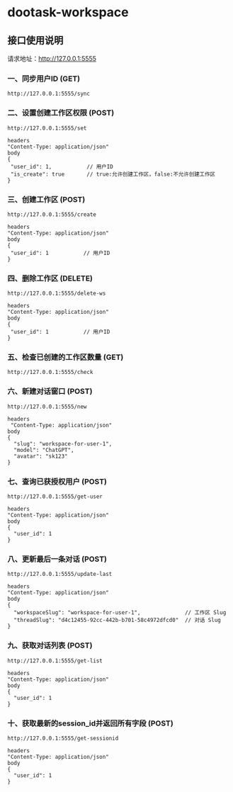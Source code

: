 # dootask-workspace
## 接口使用说明
请求地址：http://127.0.0.1:5555
### 一、同步用户ID (GET)
 ```
http://127.0.0.1:5555/sync
 ```
### 二、设置创建工作区权限 (POST)
 ```
http://127.0.0.1:5555/set
 ```
 ```
headers
 "Content-Type: application/json" 
body
 {
  "user_id": 1,           // 用户ID
  "is_create": true       // true:允许创建工作区，false:不允许创建工作区
 }
 ```
### 三、创建工作区 (POST)
 ```
http://127.0.0.1:5555/create
 ```
 ```
headers
 "Content-Type: application/json" 
body
 {
  "user_id": 1           // 用户ID
 }
 ```
 ### 四、删除工作区 (DELETE)
 ```
http://127.0.0.1:5555/delete-ws
 ```
 ```
headers
 "Content-Type: application/json" 
body
 {
  "user_id": 1           // 用户ID
 }
 ```
### 五、检查已创建的工作区数量 (GET)
 ```
http://127.0.0.1:5555/check
 ```
### 六、新建对话窗口 (POST)
```
http://127.0.0.1:5555/new
```
```
headers
 "Content-Type: application/json" 
body
{
  "slug": "workspace-for-user-1",
  "model": "ChatGPT",
  "avatar": "sk123"
}
```
### 七、查询已获授权用户 (POST)
```
http://127.0.0.1:5555/get-user
```
```
headers
"Content-Type: application/json"
body
{
  "user_id": 1
}
```
### 八、更新最后一条对话 (POST)
```
http://127.0.0.1:5555/update-last
```
```
headers
"Content-Type: application/json"
body
{
  "workspaceSlug": "workspace-for-user-1",              // 工作区 Slug
  "threadSlug": "d4c12455-92cc-442b-b701-58c4972dfcd0"  // 对话 Slug
}
```
### 九、获取对话列表 (POST)
```
http://127.0.0.1:5555/get-list
```
```
headers
"Content-Type: application/json"
body
{
  "user_id": 1
}
```
### 十、获取最新的session_id并返回所有字段 (POST)
```
http://127.0.0.1:5555/get-sessionid
```
```
headers
"Content-Type: application/json"
body
{
  "user_id": 1
}
```
